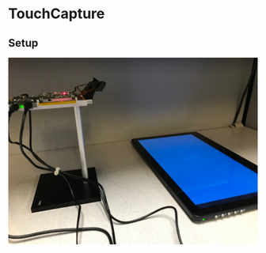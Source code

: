 # TouchCapture

## Setup
![Setup](https://raw.githubusercontent.com/Iiiggs/TouchCapture/master/screenshots/touch_capture_setup.jpg)
